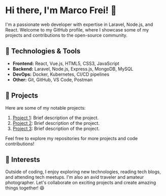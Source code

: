 # Hi there, I'm Marco Frei! 👋

I'm a passionate web developer with expertise in Laravel, Node.js, and React. Welcome to my GitHub profile, where I showcase some of my projects and contributions to the open-source community.

## 🚀 Technologies & Tools

- **Frontend:** React, Vue.js, HTML5, CSS3, JavaScript
- **Backend:** Laravel, Node.js, Express.js, MongoDB, MySQL
- **DevOps:** Docker, Kubernetes, CI/CD pipelines
- **Other:** Git, GitHub, VS Code, Postman

## 🔭 Projects

Here are some of my notable projects:

1. [Project 1](link): Brief description of the project.
2. [Project 2](link): Brief description of the project.
3. [Project 3](link): Brief description of the project.

Feel free to explore my repositories for more projects and code contributions!

## 🌟 Interests

Outside of coding, I enjoy exploring new technologies, reading tech blogs, and attending tech meetups. I'm also an avid traveler and amateur photographer. Let's collaborate on exciting projects and create amazing things together! 😄
